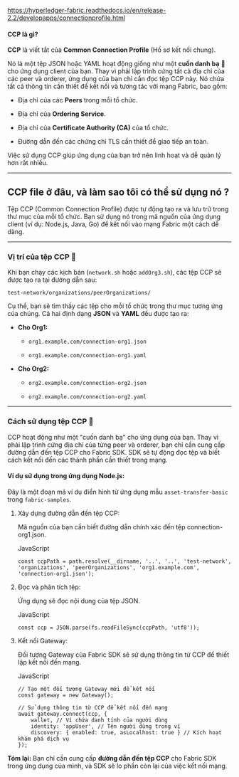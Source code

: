 https://hyperledger-fabric.readthedocs.io/en/release-2.2/developapps/connectionprofile.html
#### **CCP là gì?**

**CCP** là viết tắt của **Common Connection Profile** (Hồ sơ kết nối chung).

Nó là một tệp JSON hoặc YAML hoạt động giống như một **cuốn danh bạ** 📖 cho ứng dụng client của bạn. Thay vì phải lập trình cứng tất cả địa chỉ của các peer và orderer, ứng dụng của bạn chỉ cần đọc tệp CCP này. Nó chứa tất cả thông tin cần thiết để kết nối và tương tác với mạng Fabric, bao gồm:

- Địa chỉ của các **Peers** trong mỗi tổ chức.
    
- Địa chỉ của **Ordering Service**.
    
- Địa chỉ của **Certificate Authority (CA)** của tổ chức.
    
- Đường dẫn đến các chứng chỉ TLS cần thiết để giao tiếp an toàn.
    

Việc sử dụng CCP giúp ứng dụng của bạn trở nên linh hoạt và dễ quản lý hơn rất nhiều.

---
## CCP file ở đâu, và làm sao tôi có thể sử dụng nó ?

Tệp CCP (Common Connection Profile) được tự động tạo ra và lưu trữ trong thư mục của mỗi tổ chức. Bạn sử dụng nó trong mã nguồn của ứng dụng client (ví dụ: Node.js, Java, Go) để kết nối vào mạng Fabric một cách dễ dàng.

---

### Vị trí của tệp CCP 📁

Khi bạn chạy các kịch bản (`network.sh` hoặc `addOrg3.sh`), các tệp CCP sẽ được tạo ra tại đường dẫn sau:

`test-network/organizations/peerOrganizations/`

Cụ thể, bạn sẽ tìm thấy các tệp cho mỗi tổ chức trong thư mục tương ứng của chúng. Cả hai định dạng **JSON** và **YAML** đều được tạo ra:

- **Cho Org1:**
    
    - `org1.example.com/connection-org1.json`
        
    - `org1.example.com/connection-org1.yaml`
        
- **Cho Org2:**
    
    - `org2.example.com/connection-org2.json`
        
    - `org2.example.com/connection-org2.yaml`
        

---

### Cách sử dụng tệp CCP 🚀

CCP hoạt động như một "cuốn danh bạ" cho ứng dụng của bạn. Thay vì phải lập trình cứng địa chỉ của từng peer và orderer, bạn chỉ cần cung cấp đường dẫn đến tệp CCP cho Fabric SDK. SDK sẽ tự động đọc tệp và biết cách kết nối đến các thành phần cần thiết trong mạng.

#### **Ví dụ sử dụng trong ứng dụng Node.js:**

Đây là một đoạn mã ví dụ điển hình từ ứng dụng mẫu `asset-transfer-basic` trong `fabric-samples`.

1. Xây dựng đường dẫn đến tệp CCP:
    
    Mã nguồn của bạn cần biết đường dẫn chính xác đến tệp connection-org1.json.
    
    JavaScript
    
    ```
    const ccpPath = path.resolve(__dirname, '..', '..', 'test-network', 'organizations', 'peerOrganizations', 'org1.example.com', 'connection-org1.json');
    ```
    
2. Đọc và phân tích tệp:
    
    Ứng dụng sẽ đọc nội dung của tệp JSON.
    
    JavaScript
    
    ```
    const ccp = JSON.parse(fs.readFileSync(ccpPath, 'utf8'));
    ```
    
3. Kết nối Gateway:
    
    Đối tượng Gateway của Fabric SDK sẽ sử dụng thông tin từ CCP để thiết lập kết nối đến mạng.
    
    JavaScript
    
    ```
    // Tạo một đối tượng Gateway mới để kết nối
    const gateway = new Gateway();
    
    // Sử dụng thông tin từ CCP để kết nối đến mạng
    await gateway.connect(ccp, {
        wallet, // Ví chứa danh tính của người dùng
        identity: 'appUser', // Tên người dùng trong ví
        discovery: { enabled: true, asLocalhost: true } // Kích hoạt khám phá dịch vụ
    });
    ```
    

**Tóm lại:** Bạn chỉ cần cung cấp **đường dẫn đến tệp CCP** cho Fabric SDK trong ứng dụng của mình, và SDK sẽ lo phần còn lại của việc kết nối mạng.
